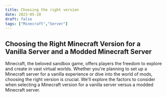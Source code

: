 ```yaml
---
title: Choosing the right version
date: 2023-05-20
draft: false
tags: ["Minecraft","Server"]
---
```


## Choosing the Right Minecraft Version for a Vanilla Server and a Modded Minecraft Server

Minecraft, the beloved sandbox game, offers players the freedom to explore and create in vast virtual worlds. Whether you're planning to set up a Minecraft server for a vanilla experience or dive into the world of mods, choosing the right version is crucial. We'll explore the factors to consider when selecting a Minecraft version for a vanilla server versus a modded Minecraft server.
